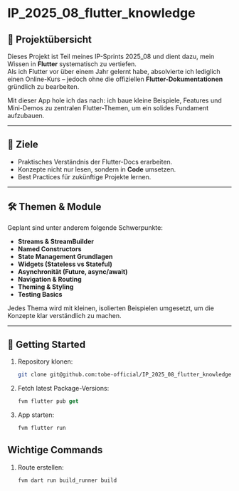 # IP_2025_08_flutter_knowledge

## 📖 Projektübersicht
Dieses Projekt ist Teil meines IP-Sprints 2025_08 und dient dazu, mein Wissen in **Flutter** systematisch zu vertiefen.  
Als ich Flutter vor über einem Jahr gelernt habe, absolvierte ich lediglich einen Online-Kurs – jedoch ohne die offiziellen **Flutter-Dokumentationen** gründlich zu bearbeiten.

Mit dieser App hole ich das nach: ich baue kleine Beispiele, Features und Mini-Demos zu zentralen Flutter-Themen, um ein solides Fundament aufzubauen.

---

## 🎯 Ziele
- Praktisches Verständnis der Flutter-Docs erarbeiten.
- Konzepte nicht nur lesen, sondern in **Code** umsetzen.
- Best Practices für zukünftige Projekte lernen.

---

## 🛠️ Themen & Module
Geplant sind unter anderem folgende Schwerpunkte:

- **Streams & StreamBuilder**
- **Named Constructors**
- **State Management Grundlagen**
- **Widgets (Stateless vs Stateful)**
- **Asynchronität (Future, async/await)**
- **Navigation & Routing**
- **Theming & Styling**
- **Testing Basics**

Jedes Thema wird mit kleinen, isolierten Beispielen umgesetzt, um die Konzepte klar verständlich zu machen.

---

## 🚀 Getting Started
1. Repository klonen:
   ```bash
   git clone git@github.com:tobe-official/IP_2025_08_flutter_knowledge.git
   ```

2. Fetch latest Package-Versions:
   ```dart
   fvm flutter pub get
   ```

3. App starten:
   ```dart
   fvm flutter run
   ```
   

## Wichtige Commands
1. Route erstellen:
   ```dart
   fvm dart run build_runner build
   ```